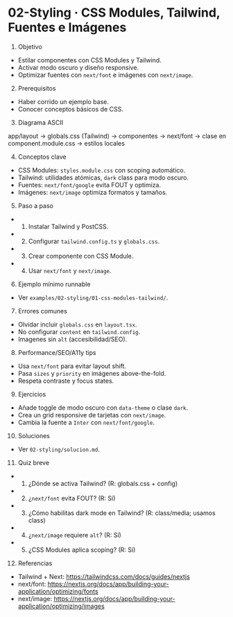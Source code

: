# 02-Styling · CSS Modules, Tailwind, Fuentes e Imágenes

1) Objetivo
- Estilar componentes con CSS Modules y Tailwind.
- Activar modo oscuro y diseño responsive.
- Optimizar fuentes con `next/font` e imágenes con `next/image`.

2) Prerequisitos
- Haber corrido un ejemplo base.
- Conocer conceptos básicos de CSS.

3) Diagrama ASCII

app/layout -> globals.css (Tailwind) -> componentes
            -> next/font -> clase en <body>
component.module.css -> estilos locales

4) Conceptos clave
- CSS Modules: `styles.module.css` con scoping automático.
- Tailwind: utilidades atómicas, `dark` class para modo oscuro.
- Fuentes: `next/font/google` evita FOUT y optimiza.
- Imágenes: `next/image` optimiza formatos y tamaños.

5) Paso a paso
- 1. Instalar Tailwind y PostCSS.
- 2. Configurar `tailwind.config.ts` y `globals.css`.
- 3. Crear componente con CSS Module.
- 4. Usar `next/font` y `next/image`.

6) Ejemplo mínimo runnable
- Ver `examples/02-styling/01-css-modules-tailwind/`.

7) Errores comunes
- Olvidar incluir `globals.css` en `layout.tsx`.
- No configurar `content` en `tailwind.config`.
- Imagenes sin `alt` (accesibilidad/SEO).

8) Performance/SEO/A11y tips
- Usa `next/font` para evitar layout shift.
- Pasa `sizes` y `priority` en imágenes above-the-fold.
- Respeta contraste y focus states.

9) Ejercicios
- Añade toggle de modo oscuro con `data-theme` o clase `dark`.
- Crea un grid responsive de tarjetas con `next/image`.
- Cambia la fuente a `Inter` con `next/font/google`.

10) Soluciones
- Ver `02-styling/solucion.md`.

11) Quiz breve
- 1. ¿Dónde se activa Tailwind? (R: globals.css + config)
- 2. ¿`next/font` evita FOUT? (R: Sí)
- 3. ¿Cómo habilitas dark mode en Tailwind? (R: class/media; usamos class)
- 4. ¿`next/image` requiere `alt`? (R: Sí)
- 5. ¿CSS Modules aplica scoping? (R: Sí)

12) Referencias
- Tailwind + Next: https://tailwindcss.com/docs/guides/nextjs
- next/font: https://nextjs.org/docs/app/building-your-application/optimizing/fonts
- next/image: https://nextjs.org/docs/app/building-your-application/optimizing/images
